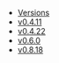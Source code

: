<!-- This file is generated automatically by infrastructure scripts. Please don't edit by hand. -->

<!-- markdownlint-disable first-line-h1 -->

- [Versions](./versions/index.md)
- [v0.4.11](./v0.4.11/index.md)
- [v0.4.22](./v0.4.22/index.md)
- [v0.6.0](./v0.6.0/index.md)
- [v0.8.18](./v0.8.18/index.md)
